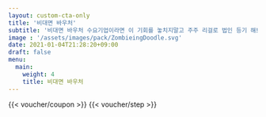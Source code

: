 ```yaml
---
layout: custom-cta-only
title: '비대면 바우처'
subtitle: '비대면 바우처 수요기업이라면 이 기회를 놓치지말고 주주 리걸로 법인 등기 해보세요!'
image : '/assets/images/pack/ZombieingDoodle.svg'
date: 2021-01-04T21:28:20+09:00
draft: false
menu:
  main:
    weight: 4
    title: 비대면 바우처
---
```

{{< voucher/coupon >}}
{{< voucher/step >}}